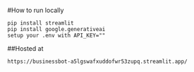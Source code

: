 #How to run locally
```
pip install streamlit
pip install google.generativeai
setup your .env with API_KEY=""

```

##Hosted at

```
https://businessbot-a5lgswafxuddofwr53zupq.streamlit.app/
```